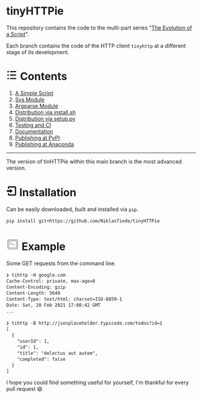 # tinyHTTPie

This repository contains the code to the multi-part series "[The Evolution of a Script](https://the-coding-lab.com/posts/the-evolution-of-a-script/)".

Each branch contains the code of the HTTP client `tinyhttp` at a different stage of its development.

<h1 id="contents" ><img src="docs/contents.png" width="30px"> Contents</h1>

1. [A Simple Script](https://github.com/NiklasTiede/tinyHTTPie/tree/1-Simple-Script)
2. [Sys Module](https://github.com/NiklasTiede/tinyHTTPie/tree/2-Sys-Module)
3. [Argparse Module](https://github.com/NiklasTiede/tinyHTTPie/tree/3-Argparse-Module)
4. [Distribution via install.sh](https://github.com/NiklasTiede/tinyHTTPie/tree/4-Distributing-by-Installscript)
5. [Distribution via setup.py](https://github.com/NiklasTiede/tinyHTTPie/tree/5-Distributing-by-Setup-File)
6. [Testing and CI](https://github.com/NiklasTiede/tinyHTTPie/tree/6-Testing-and-CI)
7. [Documentation](https://github.com/NiklasTiede/tinyHTTPie/tree/7-Documentation)
8. [Publishing at PyPI](https://github.com/NiklasTiede/tinyHTTPie/tree/8-Publishing-at-PyPI)
9. [Publishing at Anaconda](https://github.com/NiklasTiede/tinyHTTPie/tree/9-Publishing-at-Anaconda)

---

The version of tinHTTPie within this main branch is the most advanced version.

<h1 id="installation" ><img src="docs/installation.png" width="28px"#> Installation</h1>

Can be easily downloaded, built and installed via `pip`.

```
pip install git+https://github.com/NiklasTiede/tinyHTTPie
```

<h1 id="example" ><img src="docs/example.png" width="34px"#> Example</h1>

Some GET requests from the command line.

```console
❯ tihttp -H google.com
Cache-Control: private, max-age=0
Content-Encoding: gzip
Content-Length: 5649
Content-Type: text/html; charset=ISO-8859-1
Date: Sat, 20 Feb 2021 17:08:42 GMT
...

❯ tihttp -B http://jsonplaceholder.typicode.com/todos?id=1
[
  {
    "userId": 1,
    "id": 1,
    "title": "delectus aut autem",
    "completed": false
  }
]
```

I hope you could find something useful for yourself, I'm thankful for every pull request :smile:
